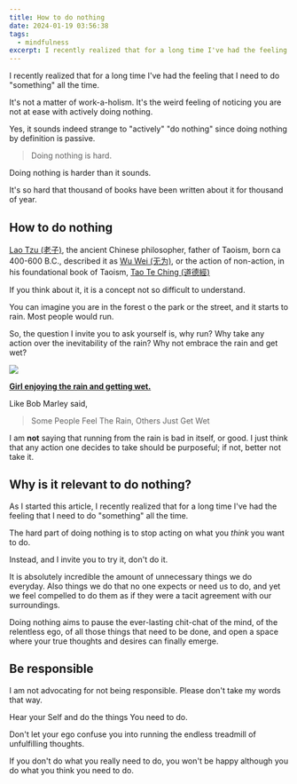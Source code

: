```yaml
---
title: How to do nothing
date: 2024-01-19 03:56:38
tags:
  - mindfulness
excerpt: I recently realized that for a long time I've had the feeling that I need to do "something" all the time.
---
```

I recently realized that for a long time I've had the feeling that I need to do "something" all the time.

It's not a matter of work-a-holism. It's the weird feeling of noticing you are not at ease with actively doing nothing.

Yes, it sounds indeed strange to "actively" "do nothing" since doing nothing by definition is passive.

> Doing nothing is hard. 

Doing nothing is harder than it sounds. 

It's so hard that thousand of books have been written about it for thousand of year.
## How to do nothing
[Lao Tzu (老子)](https://en.wikipedia.org/wiki/Laozi), the ancient Chinese philosopher, father of Taoism, born ca 400-600 B.C., described it as [Wu Wei (无为)](https://en.wikipedia.org/wiki/Wu_wei), or the action of non-action, in his foundational book of Taoism, [Tao Te Ching (道德經)](https://en.wikipedia.org/wiki/Tao_Te_Ching)

If you think about it, it is a concept not so difficult to understand. 

You can imagine you are in the forest o the park or the street, and it starts to rain. Most people would run.

So, the question I invite you to ask yourself is, why run? Why take any action over the inevitability of the rain? Why not embrace the rain and get wet?

![](assets/writing/Girl%20enjoying%20getting%20wet%20in%20the%20rain..png)

**[Girl enjoying the rain and getting wet.](assets/writing/Girl%20enjoying%20getting%20wet%20in%20the%20rain..png)**

Like Bob Marley said,
> Some People Feel The Rain, Others Just Get Wet

I am **not** saying that running from the rain is bad in itself, or good. I just think that any action one decides to take should be purposeful; if not, better not take it.

## Why is it relevant to do nothing?
As I started this article, I recently realized that for a long time I've had the feeling that I need to do "something" all the time.

The hard part of doing nothing is to stop acting on what you *think* you want to do.

Instead, and I invite you to try it, don't do it.

It is absolutely incredible the amount of unnecessary things we do everyday. Also things we do that no one expects or need us to do, and yet we feel compelled to do them as if they were a tacit agreement with our surroundings.

Doing nothing aims to pause the ever-lasting chit-chat of the mind, of the relentless ego, of all those things that need to be done, and open a space where your true thoughts and desires can finally emerge.

## Be responsible
I am not advocating for not being responsible. Please don't take my words that way.

Hear your Self and do the things You need to do.

Don't let your ego confuse you into running the endless treadmill of unfulfilling thoughts.

If you don't do what you really need to do,  you won't be happy although you do what you think you need to do.
